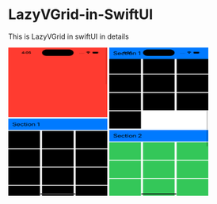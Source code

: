 # LazyVGrid-in-SwiftUI
This is LazyVGrid in swiftUI in details

<img src ="https://github.com/aoffahad/LazyVGrid-in-SwiftUI/blob/main/Output/Simulator%20Screen%20Shot%20-%20iPhone%2014%20Pro%20-%202023-08-16%20at%2016.05.43.png" width="200" height ="300" alt="Output"/>
<img src ="https://github.com/aoffahad/LazyVGrid-in-SwiftUI/blob/main/Output/Simulator%20Screen%20Shot%20-%20iPhone%2014%20Pro%20-%202023-08-16%20at%2016.06.08.png" width="200" height ="300" alt="Output"/>
